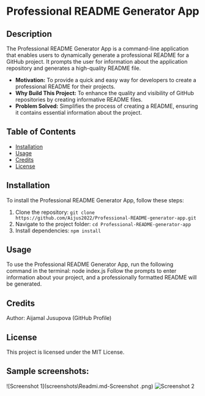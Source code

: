 # Professional README Generator App

## Description

The Professional README Generator App is a command-line application that enables users to dynamically generate a professional README for a GitHub project. It prompts the user for information about the application repository and generates a high-quality README file.

- **Motivation:** To provide a quick and easy way for developers to create a professional README for their projects.
- **Why Build This Project:** To enhance the quality and visibility of GitHub repositories by creating informative README files.
- **Problem Solved:** Simplifies the process of creating a README, ensuring it contains essential information about the project.

## Table of Contents 

- [Installation](#installation)
- [Usage](#usage)
- [Credits](#credits)
- [License](#license)

## Installation

To install the Professional README Generator App, follow these steps:

1. Clone the repository: `git clone https://github.com/Aijus2022/Professional-README-generator-app.git`
2. Navigate to the project folder: `cd Professional-README-generator-app`
3. Install dependencies: `npm install`

## Usage

To use the Professional README Generator App, run the following command in the terminal:
node index.js
Follow the prompts to enter information about your project, and a professionally formatted README will be generated.

## Credits

Author: Aijamal Jusupova (GitHub Profile)
## License

This project is licensed under the MIT License.
## Sample screenshots:
![Screenshot 1](screenshots\Readmi.md-Screenshot .png)
![Screenshot 2](screenshots\Screenshot_2024-02-06_234731.png)


